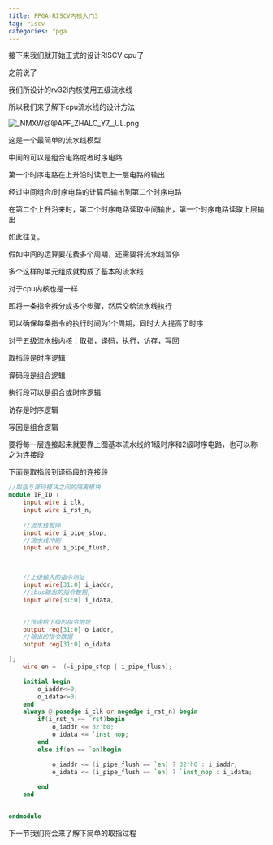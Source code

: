 ```yaml
---
title: FPGA-RISCV内核入门3
tag: riscv
categories: fpga
---
```


接下来我们就开始正式的设计RISCV cpu了

<!--more-->

之前说了

我们所设计的rv32i内核使用五级流水线

所以我们来了解下cpu流水线的设计方法


![_NMXW@@APF_ZHALC_Y7__UL.png](https://i.loli.net/2021/09/12/56OxuL1aBydTWA3.png)

这是一个最简单的流水线模型

中间的可以是组合电路或者时序电路

第一个时序电路在上升沿时读取上一层电路的输出

经过中间组合/时序电路的计算后输出到第二个时序电路

在第二个上升沿来时，第二个时序电路读取中间输出，第一个时序电路读取上层输出

如此往复。

假如中间的运算要花费多个周期，还需要将流水线暂停

多个这样的单元组成就构成了基本的流水线

对于cpu内核也是一样

即将一条指令拆分成多个步骤，然后交给流水线执行

可以确保每条指令的执行时间为1个周期，同时大大提高了时序

对于五级流水线内核：取指，译码，执行，访存，写回

取指段是时序逻辑

译码段是组合逻辑

执行段可以是组合或时序逻辑

访存是时序逻辑

写回是组合逻辑

要将每一层连接起来就要靠上图基本流水线的1级时序和2级时序电路，也可以称之为连接段

下面是取指段到译码段的连接段


```verilog
//取指与译码模块之间的隔离模块
module IF_ID (
    input wire i_clk,
    input wire i_rst_n,
    
    //流水线暂停
    input wire i_pipe_stop,
    //流水线冲刷
    input wire i_pipe_flush,

    

    //上级输入的指令地址
    input wire[31:0] i_iaddr,
    //ibus输出的指令数据,
    input wire[31:0] i_idata,


    //传递给下级的指令地址
    output reg[31:0] o_iaddr,
    //输出的指令数据
    output reg[31:0] o_idata

);
    wire en =  (~i_pipe_stop | i_pipe_flush);

    initial begin
        o_iaddr<=0;
        o_idata<=0;
    end
    always @(posedge i_clk or negedge i_rst_n) begin
        if(i_rst_n == `rst)begin
            o_iaddr <= 32'b0;
            o_idata <= `inst_nop;
        end
        else if(en == `en)begin

            o_iaddr <= (i_pipe_flush == `en) ? 32'h0 : i_iaddr;
            o_idata <= (i_pipe_flush == `en) ? `inst_nop : i_idata;
           
        end
    end


endmodule
```


下一节我们将会来了解下简单的取指过程

